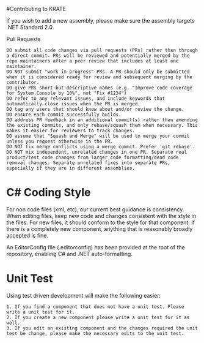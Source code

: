 #Contributing to KRATE

If you wish to add a new assembly, please make sure the assembly targets .NET Standard 2.0.

Pull Requests

    DO submit all code changes via pull requests (PRs) rather than through a direct commit. PRs will be reviewed and potentially merged by the repo maintainers after a peer review that includes at least one maintainer.
    DO NOT submit "work in progress" PRs. A PR should only be submitted when it is considered ready for review and subsequent merging by the contributor.
    DO give PRs short-but-descriptive names (e.g. "Improve code coverage for System.Console by 10%", not "Fix #1234")
    DO refer to any relevant issues, and include keywords that automatically close issues when the PR is merged.
    DO tag any users that should know about and/or review the change.
    DO ensure each commit successfully builds.
    DO address PR feedback in an additional commit(s) rather than amending the existing commits, and only rebase/squash them when necessary. This makes it easier for reviewers to track changes.
    DO assume that "Squash and Merge" will be used to merge your commit unless you request otherwise in the PR.
    DO NOT fix merge conflicts using a merge commit. Prefer 'git rebase'.
    DO NOT mix independent, unrelated changes in one PR. Separate real product/test code changes from larger code formatting/dead code removal changes. Separate unrelated fixes into separate PRs, especially if they are in different assemblies.

# C# Coding Style

For non code files (xml, etc), our current best guidance is consistency. When editing files, keep new code and changes consistent with the style in the files. For new files, it should conform to the style for that component. If there is a completely new component, anything that is reasonably broadly accepted is fine.

An EditorConfig file (.editorconfig) has been provided at the root of the repository, enabling C# and .NET auto-formatting.

# Unit Test

Using test driven development will make the following easier:

	1. If you find a component that does not have a unit test. Please write a unit test for it.
	2. If you create a new component please write a unit test for it as well.
	3. If you edit an existing component and the changes required the unit test be change, please make the necessary edits to the unit test.